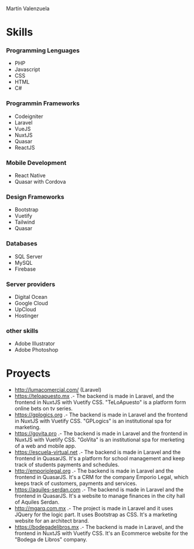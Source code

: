 Martín Valenzuela

# Skills
### Programming Lenguages 
- PHP
- Javascript
- CSS
- HTML
- C#

### Programmin Frameworks
- Codeigniter
- Laravel
- VueJS
- NuxtJS
- Quasar
- ReactJS

### Mobile Development
- React Native
- Quasar with Cordova

### Design Frameworks
- Bootstrap
- Vuetify
- Tailwind
- Quasar

### Databases
- SQL Server
- MySQL
- Firebase

### Server providers
- Digital Ocean
- Google Cloud
- UpCloud
- Hostinger

### other skills
- Adobe Illustrator
- Adobe Photoshop

# Proyects
- http://lumacomercial.com/ (Laravel)
- https://teloapuesto.mx .- The backend is made in Laravel, and the frontend in NuxtJS with Vuetify CSS. "TeLoApuesto" is a platform form online bets on tv series.
- https://gplogics.org .- The backend is made in Laravel and the frontend in NuxtJS with Vuetify CSS. "GPLogics" is an institutional spa for marketing.
- https://govita.pro .- The backend is made in Laravel and the frontend in NuxtJS with Vuetify CSS. "GoVita" is an institutional spa for merketing of a web and mobile app.
- https://escuela-virtual.net .- The backend is made in Laravel and the frontend in QuasarJS. It's a platform for school management and keep track of students payments and schedules. 
- http://emporiolegal.org .- The backend is made in Laravel and the frontend in QuasarJS. It's a CRM for the company Emporio Legal, which keeps track of customers, payments and services.
- https://aquiles-serdan.com .- The backend is made in Laravel and the frontend in QuasarJS. It's a website to manage finances in the city hall of Aquiles Serdan.
- http://mgarq.com.mx .- The project is made in Laravel and it uses JQuery for the logic part. It uses Bootstrap as CSS. It's a marketing website for an architect brand.
- https://bodegadelibros.mx .- The backend is made in Laravel, and the frontend in NuxtJS with Vuetify CSS. It's an Ecommerce website for the "Bodega de Libros" company.